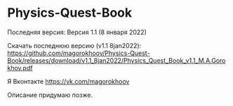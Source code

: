# Physics-Quest-Book
Последняя версия: Версия 1.1 (8 января 2022)

Скачать последнюю версию (v1.1 8jan2022): https://github.com/magorokhoov/Physics-Quest-Book/releases/download/v1.1_8jan2022/Physics_Quest_Book_v1.1_M.A.Gorokhov.pdf

Я Вконтакте https://vk.com/magorokhoov

Описание придумаю позже.
